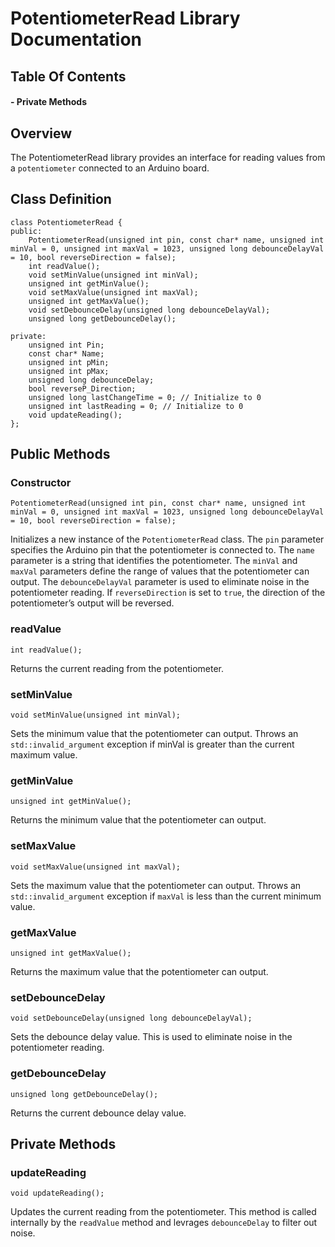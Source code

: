 
# PotentiometerRead Library Documentation


## Table Of Contents
#### - Private Methods

## Overview
The PotentiometerRead library provides an interface for reading values from a ```potentiometer``` connected to an Arduino board.
## Class Definition
    class PotentiometerRead {
    public:
        PotentiometerRead(unsigned int pin, const char* name, unsigned int minVal = 0, unsigned int maxVal = 1023, unsigned long debounceDelayVal = 10, bool reverseDirection = false);
        int readValue();
        void setMinValue(unsigned int minVal);
        unsigned int getMinValue();
        void setMaxValue(unsigned int maxVal);
        unsigned int getMaxValue();
        void setDebounceDelay(unsigned long debounceDelayVal);
        unsigned long getDebounceDelay();

    private:
        unsigned int Pin;
        const char* Name;
        unsigned int pMin;
        unsigned int pMax;
        unsigned long debounceDelay;
        bool reverseP_Direction;
        unsigned long lastChangeTime = 0; // Initialize to 0
        unsigned int lastReading = 0; // Initialize to 0
        void updateReading();
    };

## Public Methods

### Constructor

    PotentiometerRead(unsigned int pin, const char* name, unsigned int minVal = 0, unsigned int maxVal = 1023, unsigned long debounceDelayVal = 10, bool reverseDirection = false);

Initializes a new instance of the ```PotentiometerRead``` class. The ```pin``` parameter specifies the Arduino pin that the potentiometer is connected to. The ```name``` parameter is a string that identifies the potentiometer. The ```minVal``` and ```maxVal``` parameters define the range of values that the potentiometer can output. The ```debounceDelayVal``` parameter is used to eliminate noise in the potentiometer reading. If ```reverseDirection``` is set to ```true```, the direction of the potentiometer’s output will be reversed.

### readValue
    int readValue();
Returns the current reading from the potentiometer.

### setMinValue
    void setMinValue(unsigned int minVal);
Sets the minimum value that the potentiometer can output. Throws an ```std::invalid_argument``` exception if minVal is greater than the current maximum value.

### getMinValue
    unsigned int getMinValue();
Returns the minimum value that the potentiometer can output.
### setMaxValue
    void setMaxValue(unsigned int maxVal);
Sets the maximum value that the potentiometer can output. Throws an ```std::invalid_argument``` exception if ```maxVal``` is less than the current minimum value.
### getMaxValue
    unsigned int getMaxValue();
Returns the maximum value that the potentiometer can output.
### setDebounceDelay
    void setDebounceDelay(unsigned long debounceDelayVal);
Sets the debounce delay value. This is used to eliminate noise in the potentiometer reading.
### getDebounceDelay
    unsigned long getDebounceDelay();
Returns the current debounce delay value.

## Private Methods
### updateReading
    void updateReading();
Updates the current reading from the potentiometer. This method is called internally by the ```readValue``` method and levrages ```debounceDelay``` to filter out noise.
